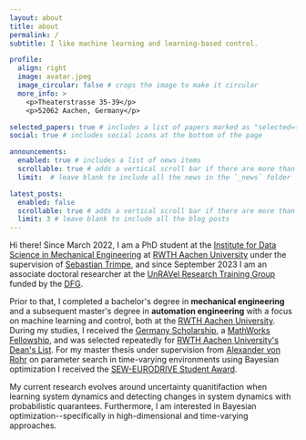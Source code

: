 ```yaml
---
layout: about
title: about
permalink: /
subtitle: I like machine learning and learning-based control.

profile:
  align: right
  image: avatar.jpeg
  image_circular: false # crops the image to make it circular
  more_info: >
    <p>Theaterstrasse 35-39</p>
    <p>52062 Aachen, Germany</p>

selected_papers: true # includes a list of papers marked as "selected={true}"
social: true # includes social icons at the bottom of the page

announcements:
  enabled: true # includes a list of news items
  scrollable: true # adds a vertical scroll bar if there are more than 3 news items
  limit:  # leave blank to include all the news in the `_news` folder

latest_posts:
  enabled: false
  scrollable: true # adds a vertical scroll bar if there are more than 3 new posts items
  limit: 3 # leave blank to include all the blog posts
---
```


Hi there! Since March 2022, I am a PhD student at the [Institute for Data Science in Mechanical Engineering](https://www.dsme.rwth-aachen.de/cms/~ibtrg/DSME/lidx/1/) at [RWTH Aachen University](https://www.rwth-aachen.de/go/id/a/?lidx=1) under the supervision of [Sebastian Trimpe](https://www.dsme.rwth-aachen.de/cms/DSME/Das-Institut/Team/~jlolt/Prof-Sebastian-Trimpe/?allou=1), and since September 2023 I am an associate doctoral researcher at the [UnRAVel Research Training Group](https://www.unravel.rwth-aachen.de/go/id/ofgh/?lidx=1) funded by the [DFG](https://www.dfg.de/en/index.jsp).

Prior to that, I completed a bachelor's degree in **mechanical engineering** and a subsequent master's degree in **automation engineering** with a focus on machine learning and control, both at the [RWTH Aachen University](https://www.rwth-aachen.de/go/id/a/?lidx=1).
During my studies, I received the [Germany Scholarship](https://www.rwth-aachen.de/cms/root/Wirtschaft/Fundraising/~elu/Bildungsfonds/?lidx=1), a [MathWorks Fellowship](https://www.irt.rwth-aachen.de/global/show_document.asp?id=aaaaaaaaaavkdoz), and was selected repeatedly for [RWTH Aachen University's Dean's List](https://www.rwth-aachen.de/cms/root/Studium/Lehre/Exzellente-Lehre/~dhky/Dean-s-List/?lidx=1). For my master thesis under supervision from [Alexander von Rohr](https://thisisalex.de/) on parameter search in time-varying environments using Bayesian optimization I received the [SEW-EURODRIVE Student Award](https://www.sew-eurodrive-stiftung.de/en/#student-award).

My current research evolves around uncertainty quanitifaction when learning system dynamics and detecting changes in system dynamics with probabilistic quarantees. Furthermore, I am interested in Bayesian optimization--specifically in high-dimensional and time-varying approaches.